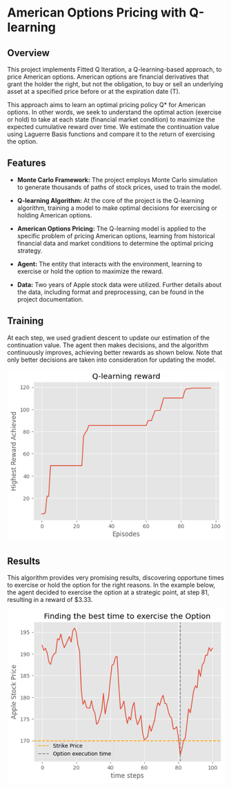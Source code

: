 # American Options Pricing with Q-learning

## Overview

This project implements Fitted Q Iteration, a Q-learning-based approach, to price American options. American options are financial derivatives that grant the holder the right, but not the obligation, to buy or sell an underlying asset at a specified price before or at the expiration date (T).

This approach aims to learn an optimal pricing policy Q* for American options. In other words, we seek to understand the optimal action (exercise or hold) to take at each state (financial market condition) to maximize the expected cumulative reward over time. We estimate the continuation value using Laguerre Basis functions and compare it to the return of exercising the option.

## Features

- **Monte Carlo Framework:** The project employs Monte Carlo simulation to generate thousands of paths of stock prices, used to train the model.

- **Q-learning Algorithm:** At the core of the project is the Q-learning algorithm, training a model to make optimal decisions for exercising or holding American options.
  
- **American Options Pricing:** The Q-learning model is applied to the specific problem of pricing American options, learning from historical financial data and market conditions to determine the optimal pricing strategy.

- **Agent:** The entity that interacts with the environment, learning to exercise or hold the option to maximize the reward.

- **Data:** Two years of Apple stock data were utilized. Further details about the data, including format and preprocessing, can be found in the project documentation.

## Training

At each step, we used gradient descent to update our estimation of the continuation value. The agent then makes decisions, and the algorithm continuously improves, achieving better rewards as shown below. Note that only better decisions are taken into consideration for updating the model.

![Training](Training.png)

## Results

This algorithm provides very promising results, discovering opportune times to exercise or hold the option for the right reasons. In the example below, the agent decided to exercise the option at a strategic point, at step 81, resulting in a reward of $3.33.

![Results](results.png)
